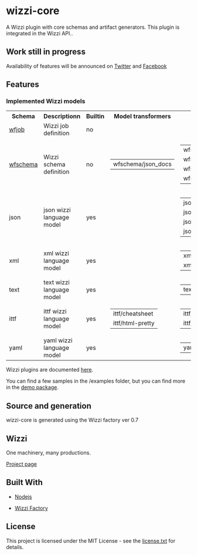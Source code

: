 # wizzi-core

A Wizzi plugin with core schemas and artifact generators. This plugin is integrated in the Wizzi API..

## Work still in progress

Availability of features will be announced
on [Twitter](https://twitter.com/wizziteam) and [Facebook](https://www.facebook.com/wizzifactory)

## Features
### Implemented Wizzi models

<table>
<tr>
<th>Schema</th>
<th>Descriptionn</th>
<th>Builtin</th>
<th>Model transformers</th>
<th>Artifacts</th>
</tr>
<tr>
<td>
<a href https://github.com/wizzifactory/wizzi/blob/master/packages/wizzi-core/.wizzi/ittf/lib/wizzi/schemas/wfjob.wfschema.ittf>wfjob</a><td>Wizzi job definition</td>
<td>
no<td>

<table>
</table>

<td>

<table>
</table>

</tr>
<tr>
<td>
<a href https://github.com/wizzifactory/wizzi/blob/master/packages/wizzi-core/.wizzi/ittf/lib/wizzi/schemas/wfschema.wfschema.ittf>wfschema</a><td>Wizzi schema definition</td>
<td>
no<td>

<table>
<tr>
<td>wfschema/json_docs</td>
</tr>
</table>

<td>

<table>
<tr>
<td>wfschema/factory</td>
</tr>
<tr>
<td>wfschema/model</td>
</tr>
<tr>
<td>wfschema/html_docs</td>
</tr>
<tr>
<td>wfschema/test</td>
</tr>
</table>

</tr>
<tr>
<td>
json<td>json wizzi language model</td>
<td>
yes<td>

<table>
</table>

<td>

<table>
<tr>
<td>json/document</td>
</tr>
<tr>
<td>json/toyaml</td>
</tr>
<tr>
<td>json/toml</td>
</tr>
<tr>
<td>json/export</td>
</tr>
</table>

</tr>
<tr>
<td>
xml<td>xml wizzi language model</td>
<td>
yes<td>

<table>
</table>

<td>

<table>
<tr>
<td>xml/document</td>
</tr>
<tr>
<td>xml/export</td>
</tr>
</table>

</tr>
<tr>
<td>
text<td>text wizzi language model</td>
<td>
yes<td>

<table>
</table>

<td>

<table>
<tr>
<td>text/document</td>
</tr>
</table>

</tr>
<tr>
<td>
ittf<td>ittf wizzi language model</td>
<td>
yes<td>

<table>
<tr>
<td>ittf/cheatsheet</td>
</tr>
<tr>
<td>ittf/html-pretty</td>
</tr>
</table>

<td>

<table>
<tr>
<td>ittf/document</td>
</tr>
<tr>
<td>ittf/tojson</td>
</tr>
</table>

</tr>
<tr>
<td>
yaml<td>yaml wizzi language model</td>
<td>
yes<td>

<table>
</table>

<td>

<table>
<tr>
<td>yaml/document</td>
</tr>
</table>

</tr>
</table>



<p>Wizzi plugins are documented <a href="https://wizzifactory.github.io/docs/wizziplugins.html">here</a>.</p>



<p>You can find a few samples in the /examples folder, but you can find more in the <a href="https://github.com/wizzifactory/wizzi/tree/master/packages/wizzi-demo/.wizzi/ittf/examples/advanced/plugins">demo package</a>.</p>

## Source and generation
wizzi-core is generated using the Wizzi factory ver 0.7

## Wizzi

One machinery, many productions.


<p><a href="https://stfnbssl.github.io/wizzi">Project page</a></p>

## Built With
* [Nodejs](https://nodejs.org)

* [Wizzi Factory](https://github.com/wizzifactory)


## License

<p>This project is licensed under the MIT License - see the <a href="license.txt">license.txt</a> for details.</p>

